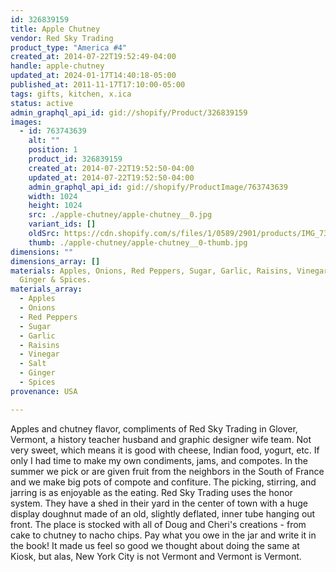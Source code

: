 ```yaml
---
id: 326839159
title: Apple Chutney
vendor: Red Sky Trading
product_type: "America #4"
created_at: 2014-07-22T19:52:49-04:00
handle: apple-chutney
updated_at: 2024-01-17T14:40:18-05:00
published_at: 2011-11-17T17:10:00-05:00
tags: gifts, kitchen, x.ica
status: active
admin_graphql_api_id: gid://shopify/Product/326839159
images:
  - id: 763743639
    alt: ""
    position: 1
    product_id: 326839159
    created_at: 2014-07-22T19:52:50-04:00
    updated_at: 2014-07-22T19:52:50-04:00
    admin_graphql_api_id: gid://shopify/ProductImage/763743639
    width: 1024
    height: 1024
    src: ./apple-chutney/apple-chutney__0.jpg
    variant_ids: []
    oldSrc: https://cdn.shopify.com/s/files/1/0589/2901/products/IMG_7312.jpeg?v=1406073170
    thumb: ./apple-chutney/apple-chutney__0-thumb.jpg
dimensions: ""
dimensions_array: []
materials: Apples, Onions, Red Peppers, Sugar, Garlic, Raisins, Vinegar, Salt,
  Ginger & Spices.
materials_array:
  - Apples
  - Onions
  - Red Peppers
  - Sugar
  - Garlic
  - Raisins
  - Vinegar
  - Salt
  - Ginger
  - Spices
provenance: USA

---
```


Apples and chutney flavor, compliments of Red Sky Trading in Glover, Vermont, a history teacher husband and graphic designer wife team. Not very sweet, which means it is good with cheese, Indian food, yogurt, etc. If only I had time to make my own condiments, jams, and compotes. In the summer we pick or are given fruit from the neighbors in the South of France and we make big pots of compote and confiture. The picking, stirring, and jarring is as enjoyable as the eating. Red Sky Trading uses the honor system. They have a shed in their yard in the center of town with a huge display doughnut made of an old, slightly deflated, inner tube hanging out front. The place is stocked with all of Doug and Cheri's creations - from cake to chutney to nacho chips. Pay what you owe in the jar and write it in the book! It made us feel so good we thought about doing the same at Kiosk, but alas, New York City is not Vermont and Vermont is Vermont.